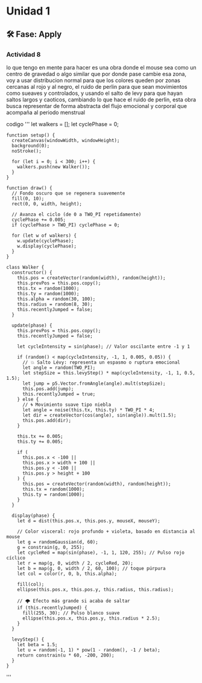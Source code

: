 # Unidad 1

## 🛠 Fase: Apply

### Actividad 8

lo que tengo en mente para hacer es una obra donde el mouse sea como un centro de gravedad o algo similar que por donde pase cambie esa zona, voy a usar distribucion normal para que los colores queden por zonas cercanas al rojo y al negro, el ruido de perlin para que sean movimientos como sueaves y controlados, y usando el salto de levy para que hayan saltos largos y caoticos, cambiando lo que hace el ruido de perlin, esta obra busca representar de forma abstracta del flujo emocional y corporal que acompaña al periodo menstrual

codigo 
'''
    let walkers = [];
    let cyclePhase = 0;
    
    function setup() {
      createCanvas(windowWidth, windowHeight);
      background(0);
      noStroke();
    
      for (let i = 0; i < 300; i++) {
        walkers.push(new Walker());
      }
    }
    
    function draw() {
      // Fondo oscuro que se regenera suavemente
      fill(0, 10);
      rect(0, 0, width, height);
    
      // Avanza el ciclo (de 0 a TWO_PI repetidamente)
      cyclePhase += 0.005;
      if (cyclePhase > TWO_PI) cyclePhase = 0;
    
      for (let w of walkers) {
        w.update(cyclePhase);
        w.display(cyclePhase);
      }
    }
    
    class Walker {
      constructor() {
        this.pos = createVector(random(width), random(height));
        this.prevPos = this.pos.copy();
        this.tx = random(1000);
        this.ty = random(1000);
        this.alpha = random(30, 100);
        this.radius = random(8, 30);
        this.recentlyJumped = false;
      }
    
      update(phase) {
        this.prevPos = this.pos.copy();
        this.recentlyJumped = false;
    
        let cycleIntensity = sin(phase); // Valor oscilante entre -1 y 1
    
        if (random() < map(cycleIntensity, -1, 1, 0.005, 0.05)) {
          // 💥 Salto Lévy: representa un espasmo o ruptura emocional
          let angle = random(TWO_PI);
          let stepSize = this.levyStep() * map(cycleIntensity, -1, 1, 0.5, 1.5);
          let jump = p5.Vector.fromAngle(angle).mult(stepSize);
          this.pos.add(jump);
          this.recentlyJumped = true;
        } else {
          // 🌀 Movimiento suave tipo niebla
          let angle = noise(this.tx, this.ty) * TWO_PI * 4;
          let dir = createVector(cos(angle), sin(angle)).mult(1.5);
          this.pos.add(dir);
        }
    
        this.tx += 0.005;
        this.ty += 0.005;
    
        if (
          this.pos.x < -100 ||
          this.pos.x > width + 100 ||
          this.pos.y < -100 ||
          this.pos.y > height + 100
        ) {
          this.pos = createVector(random(width), random(height));
          this.tx = random(1000);
          this.ty = random(1000);
        }
      }
    
      display(phase) {
        let d = dist(this.pos.x, this.pos.y, mouseX, mouseY);
    
        // Color visceral: rojo profundo + violeta, basado en distancia al mouse
        let g = randomGaussian(d, 60);
        g = constrain(g, 0, 255);
        let cycleRed = map(sin(phase), -1, 1, 120, 255); // Pulso rojo cíclico
        let r = map(g, 0, width / 2, cycleRed, 20);
        let b = map(g, 0, width / 2, 60, 100); // toque púrpura
        let col = color(r, 0, b, this.alpha);
    
        fill(col);
        ellipse(this.pos.x, this.pos.y, this.radius, this.radius);
    
        // 🌩️ Efecto más grande si acaba de saltar
        if (this.recentlyJumped) {
          fill(255, 30); // Pulso blanco suave
          ellipse(this.pos.x, this.pos.y, this.radius * 2.5);
        }
      }
    
      levyStep() {
        let beta = 1.5;
        let u = random(-1, 1) * pow(1 - random(), -1 / beta);
        return constrain(u * 60, -200, 200);
      }
    }
'''
